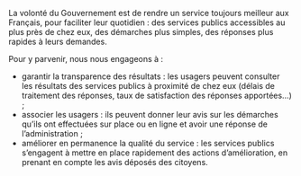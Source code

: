 
<p id="brief">
  La volonté du Gouvernement est de rendre un service toujours meilleur aux Français, pour faciliter leur quotidien : des services publics accessibles au plus près de chez eux, des démarches plus simples, des réponses plus rapides à leurs demandes.
</p>
<p>
  Pour y parvenir, nous nous engageons à : 
  <ul>
    <li>
    garantir la transparence des résultats : les usagers peuvent consulter les résultats des services publics à proximité de chez eux (délais de traitement des réponses, taux de satisfaction des réponses apportées…) ;
    </li>
    <li>
    associer les usagers : ils peuvent donner leur avis sur les démarches qu’ils ont effectuées sur place ou en ligne et avoir une réponse de l’administration ;
    </li>
    <li>
    améliorer en permanence la qualité du service : les services publics s’engagent à mettre en place rapidement des actions d’amélioration, en prenant en compte les avis déposés des citoyens.
    </li>
  </ul>
</p>


